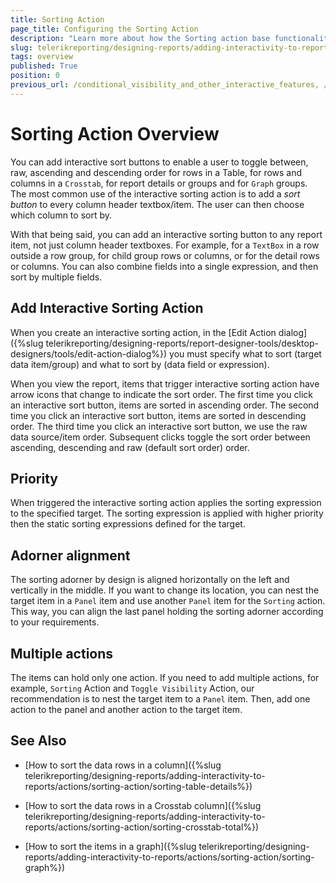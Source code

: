 ```yaml
---
title: Sorting Action 
page_title: Configuring the Sorting Action
description: "Learn more about how the Sorting action base functionality works as well as more complex scenarios such as when multiple sortings are used."
slug: telerikreporting/designing-reports/adding-interactivity-to-reports/actions/sorting-action/overview
tags: overview
published: True
position: 0
previous_url: /conditional_visibility_and_other_interactive_features, /interactive-sorting-action, /interactivity/actions/sorting-action/
---
```


# Sorting Action Overview


You can add interactive sort buttons to enable a user to toggle between, raw, ascending and descending order for rows in a Table, for rows and columns in a `Crosstab`, for report details or groups and for `Graph` groups. The most common use of the interactive sorting action is to add a _sort button_ to every column header textbox/item. The user can then choose which column to sort by.       

With that being said, you can add an interactive sorting button to any report item, not just column header textboxes. For example, for a `TextBox` in a row outside a row group, for child group rows or columns, or for the detail rows or columns. You can also combine fields into a single expression, and then sort by multiple fields.       

## Add Interactive Sorting Action

When you create an interactive sorting action, in the [Edit Action dialog]({%slug telerikreporting/designing-reports/report-designer-tools/desktop-designers/tools/edit-action-dialog%}) you must specify what to sort (target data item/group) and what to sort by (data field or expression).         

When you view the report, items that trigger interactive sorting action have arrow icons that change to indicate the sort order. The first time you click an interactive sort button, items are sorted in ascending order. The second time you click an interactive sort button, items are sorted in descending order. The third time you click an interactive sort button, we use the raw data source/item order. Subsequent clicks toggle the sort order between ascending, descending and raw (default sort order) order.         

## Priority

When triggered the interactive sorting action applies the sorting expression to the specified target. The sorting expression is applied with higher priority then the static sorting expressions defined for the target.       		

## Adorner alignment

The sorting adorner by design is aligned horizontally on the left and vertically in the middle. If you want to change its location, you can nest the target item in a `Panel` item and use another `Panel` item for the `Sorting` action. This way, you can align the last panel holding the sorting adorner according to your requirements.           	

## Multiple actions

The items can hold only one action. If you need to add multiple actions, for example, `Sorting` Action and `Toggle Visibility` Action, our recommendation is to nest the target item to a `Panel` item. Then, add one action to the panel and another action to the target item.           	

## See Also


 * [How to sort the data rows in a column]({%slug telerikreporting/designing-reports/adding-interactivity-to-reports/actions/sorting-action/sorting-table-details%})

 * [How to sort the data rows in a Crosstab column]({%slug telerikreporting/designing-reports/adding-interactivity-to-reports/actions/sorting-action/sorting-crosstab-total%})

 * [How to sort the items in a graph]({%slug telerikreporting/designing-reports/adding-interactivity-to-reports/actions/sorting-action/sorting-graph%})
